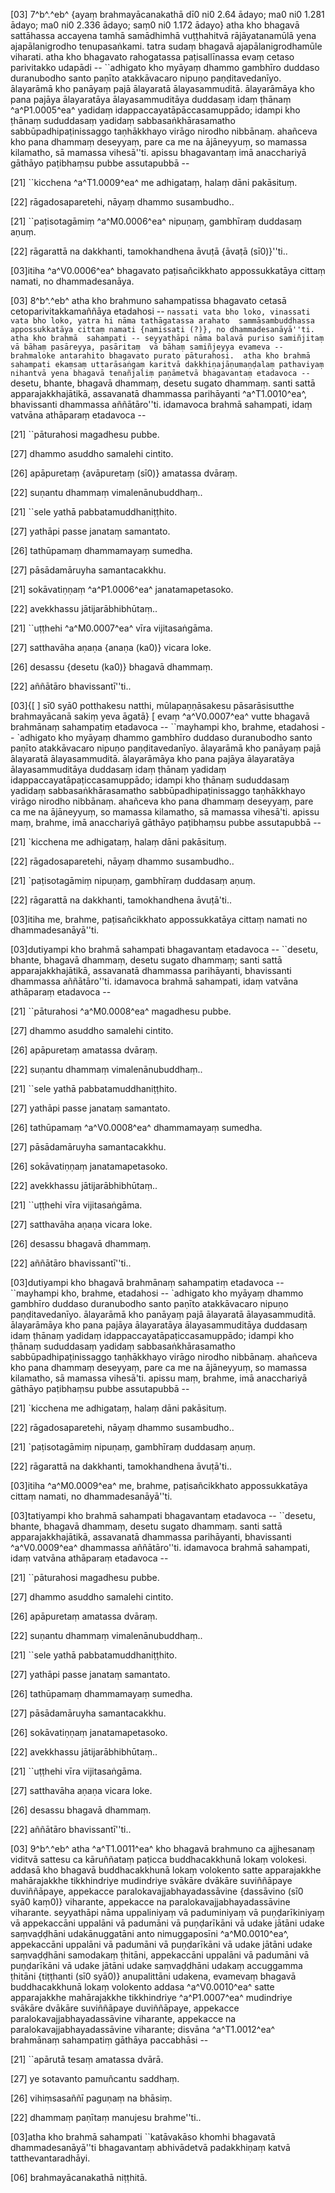[03] 7^b^.^eb^ {ayaṃ brahmayācanakathā dī0 ni0 2.64 ādayo; ma0 ni0  1.281 ādayo; ma0 ni0 2.336 ādayo; saṃ0 ni0  1.172  ādayo} atha kho bhagavā sattāhassa accayena tamhā samādhimhā vuṭṭhahitvā rājāyatanamūlā yena  ajapālanigrodho tenupasaṅkami. tatra sudaṃ bhagavā ajapālanigrodhamūle viharati. atha  kho bhagavato rahogatassa paṭisallīnassa evaṃ cetaso parivitakko udapādi -- ``adhigato  kho myāyaṃ dhammo gambhīro duddaso duranubodho santo paṇīto atakkāvacaro nipuṇo  paṇḍitavedanīyo. ālayarāmā kho panāyaṃ pajā ālayaratā ālayasammuditā. ālayarāmāya  kho pana pajāya ālayaratāya ālayasammuditāya duddasaṃ idaṃ ṭhānaṃ ^a^P1.0005^ea^ yadidaṃ  idappaccayatāpāccasamuppādo; idampi kho ṭhānaṃ sududdasaṃ yadidaṃ sabbasaṅkhārasamatho  sabbūpadhipaṭinissaggo taṇhākkhayo virāgo nirodho nibbānaṃ. ahañceva kho  pana dhammaṃ deseyyaṃ, pare ca me na ājāneyyuṃ, so mamassa kilamatho, sā mamassa vihesā''ti.  apissu bhagavantaṃ imā anacchariyā gāthāyo paṭibhaṃsu pubbe assutapubbā --

[21] ``kicchena ^a^T1.0009^ea^ me adhigataṃ, halaṃ dāni pakāsituṃ.

[22] rāgadosaparetehi, nāyaṃ dhammo susambudho..

[21] ``paṭisotagāmiṃ ^a^M0.0006^ea^ nipuṇaṃ, gambhīraṃ duddasaṃ aṇuṃ.

[22] rāgarattā na dakkhanti, tamokhandhena āvuṭā {āvaṭā (sī0)}''ti..

[03]itiha ^a^V0.0006^ea^ bhagavato paṭisañcikkhato appossukkatāya cittaṃ namati, no dhammadesanāya.

[03] 8^b^.^eb^ atha kho brahmuno sahampatissa bhagavato cetasā cetoparivitakkamaññāya etadahosi --  ``nassati vata bho loko, vinassati vata bho loko, yatra hi nāma tathāgatassa arahato  sammāsambuddhassa appossukkatāya cittaṃ namati {namissati (?)}, no dhammadesanāyā''ti. atha kho brahmā  sahampati -- seyyathāpi nāma balavā puriso samiñjitaṃ vā bāhaṃ pasāreyya, pasāritaṃ  vā bāhaṃ samiñjeyya evameva -- brahmaloke antarahito bhagavato purato pāturahosi.  atha kho brahmā sahampati ekaṃsaṃ uttarāsaṅgaṃ karitvā dakkhiṇajāṇumaṇḍalaṃ pathaviyaṃ  nihantvā yena bhagavā tenañjaliṃ paṇāmetvā bhagavantaṃ etadavoca -- ``desetu, bhante,  bhagavā dhammaṃ, desetu sugato dhammaṃ. santi sattā apparajakkhajātikā, assavanatā  dhammassa parihāyanti ^a^T1.0010^ea^, bhavissanti dhammassa aññātāro''ti. idamavoca brahmā sahampati,  idaṃ vatvāna athāparaṃ etadavoca --

[21] ``pāturahosi magadhesu pubbe.

[27] dhammo asuddho samalehi cintito.

[26] apāpuretaṃ {avāpuretaṃ (sī0)} amatassa dvāraṃ.

[22] suṇantu dhammaṃ vimalenānubuddhaṃ..

[21] ``sele yathā pabbatamuddhaniṭṭhito.

[27] yathāpi passe janataṃ samantato.

[26] tathūpamaṃ dhammamayaṃ sumedha.

[27] pāsādamāruyha samantacakkhu.

[21] sokāvatiṇṇaṃ ^a^P1.0006^ea^ janatamapetasoko.

[22] avekkhassu jātijarābhibhūtaṃ..

[21] ``uṭṭhehi ^a^M0.0007^ea^ vīra vijitasaṅgāma.

[27] satthavāha aṇaṇa {anaṇa (ka0)} vicara loke.

[26] desassu {desetu (ka0)} bhagavā dhammaṃ.

[22] aññātāro bhavissantī''ti..

[03]{[ ] sī0 syā0 potthakesu natthi, mūlapaṇṇāsakesu pāsarāsisutthe brahmayācanā  sakiṃ yeva āgatā}  [ evaṃ ^a^V0.0007^ea^ vutte bhagavā brahmānaṃ sahampatiṃ etadavoca -- ``mayhampi  kho, brahme, etadahosi -- `adhigato kho myāyaṃ dhammo gambhīro duddaso duranubodho santo paṇīto atakkāvacaro nipuṇo  paṇḍitavedanīyo. ālayarāmā kho panāyaṃ pajā ālayaratā ālayasammuditā. ālayarāmāya  kho pana pajāya ālayaratāya ālayasammuditāya duddasaṃ idaṃ ṭhānaṃ yadidaṃ idappaccayatāpaṭiccasamuppādo;  idampi kho ṭhānaṃ sududdasaṃ yadidaṃ sabbasaṅkhārasamatho sabbūpadhipaṭinissaggo taṇhākkhayo  virāgo nirodho nibbānaṃ. ahañceva kho pana dhammaṃ deseyyaṃ, pare ca me na ājāneyyuṃ,  so mamassa kilamatho, sā mamassa vihesā'ti. apissu maṃ, brahme, imā anacchariyā  gāthāyo paṭibhaṃsu pubbe assutapubbā --

[21] `kicchena me adhigataṃ, halaṃ dāni pakāsituṃ.

[22] rāgadosaparetehi, nāyaṃ dhammo susambudho..

[21] `paṭisotagāmiṃ nipuṇaṃ, gambhīraṃ duddasaṃ aṇuṃ.

[22] rāgarattā na dakkhanti, tamokhandhena āvuṭā'ti..

[03]itiha me, brahme, paṭisañcikkhato appossukkatāya cittaṃ namati no dhammadesanāyā''ti.

[03]dutiyampi kho brahmā sahampati bhagavantaṃ etadavoca -- ``desetu, bhante, bhagavā dhammaṃ,  desetu sugato dhammaṃ; santi sattā apparajakkhajātikā, assavanatā dhammassa  parihāyanti, bhavissanti dhammassa aññātāro''ti. idamavoca brahmā sahampati, idaṃ  vatvāna athāparaṃ etadavoca --

[21] ``pāturahosi ^a^M0.0008^ea^ magadhesu pubbe.

[27] dhammo asuddho samalehi cintito.

[26] apāpuretaṃ amatassa dvāraṃ.

[22] suṇantu dhammaṃ vimalenānubuddhaṃ..

[21] ``sele yathā pabbatamuddhaniṭṭhito.

[27] yathāpi passe janataṃ samantato.

[26] tathūpamaṃ ^a^V0.0008^ea^ dhammamayaṃ sumedha.

[27] pāsādamāruyha samantacakkhu.

[26] sokāvatiṇṇaṃ janatamapetasoko.

[22] avekkhassu jātijarābhibhūtaṃ..

[21] ``uṭṭhehi vīra vijitasaṅgāma.

[27] satthavāha aṇaṇa vicara loke.

[26] desassu bhagavā dhammaṃ.

[22] aññātāro bhavissantī''ti..

[03]dutiyampi kho bhagavā brahmānaṃ sahampatiṃ etadavoca -- ``mayhampi kho, brahme, etadahosi --  `adhigato kho myāyaṃ dhammo gambhīro duddaso duranubodho santo paṇīto atakkāvacaro  nipuṇo paṇḍitavedanīyo. ālayarāmā kho panāyaṃ pajā ālayaratā ālayasammuditā.  ālayarāmāya kho pana pajāya ālayaratāya ālayasammuditāya duddasaṃ idaṃ ṭhānaṃ yadidaṃ  idappaccayatāpaṭiccasamuppādo; idampi kho ṭhānaṃ sududdasaṃ yadidaṃ sabbasaṅkhārasamatho sabbūpadhipaṭinissaggo  taṇhākkhayo virāgo nirodho nibbānaṃ. ahañceva kho pana dhammaṃ deseyyaṃ, pare  ca me na ājāneyyuṃ, so mamassa kilamatho, sā mamassa vihesā'ti. apissu maṃ,  brahme, imā anacchariyā gāthāyo paṭibhaṃsu pubbe assutapubbā --

[21] `kicchena me adhigataṃ, halaṃ dāni pakāsituṃ.

[22] rāgadosaparetehi, nāyaṃ dhammo susambudho..

[21] `paṭisotagāmiṃ nipuṇaṃ, gambhīraṃ duddasaṃ aṇuṃ.

[22] rāgarattā na dakkhanti, tamokhandhena āvuṭā'ti..

[03]itiha ^a^M0.0009^ea^ me, brahme, paṭisañcikkhato appossukkatāya cittaṃ namati, no  dhammadesanāyā''ti.

[03]tatiyampi kho brahmā sahampati bhagavantaṃ etadavoca -- ``desetu, bhante, bhagavā dhammaṃ,  desetu sugato dhammaṃ. santi sattā apparajakkhajātikā, assavanatā dhammassa  parihāyanti, bhavissanti ^a^V0.0009^ea^ dhammassa aññātāro''ti. idamavoca brahmā sahampati, idaṃ  vatvāna athāparaṃ etadavoca --

[21] ``pāturahosi magadhesu pubbe.

[27] dhammo asuddho samalehi cintito.

[26] apāpuretaṃ amatassa dvāraṃ.

[22] suṇantu dhammaṃ vimalenānubuddhaṃ..

[21] ``sele yathā pabbatamuddhaniṭṭhito.

[27] yathāpi passe janataṃ samantato.

[26] tathūpamaṃ dhammamayaṃ sumedha.

[27] pāsādamāruyha samantacakkhu.

[26] sokāvatiṇṇaṃ janatamapetasoko.

[22] avekkhassu jātijarābhibhūtaṃ..

[21] ``uṭṭhehi vīra vijitasaṅgāma.

[27] satthavāha aṇaṇa vicara loke.

[26] desassu bhagavā dhammaṃ.

[22] aññātāro bhavissantī''ti..

[03] 9^b^.^eb^ atha ^a^T1.0011^ea^ kho bhagavā brahmuno ca ajjhesanaṃ viditvā sattesu ca kāruññataṃ paṭicca  buddhacakkhunā lokaṃ volokesi. addasā kho bhagavā buddhacakkhunā lokaṃ volokento  satte apparajakkhe mahārajakkhe tikkhindriye mudindriye svākāre dvākāre suviññāpaye  duviññāpaye, appekacce paralokavajjabhayadassāvine {dassāvino (sī0 syā0 kaṃ0)} viharante, appekacce  na paralokavajjabhayadassāvine viharante. seyyathāpi nāma uppaliniyaṃ vā paduminiyaṃ  vā puṇḍarīkiniyaṃ vā appekaccāni uppalāni vā padumāni vā puṇḍarīkāni  vā udake jātāni udake saṃvaḍḍhāni udakānuggatāni anto nimuggaposīni ^a^M0.0010^ea^,  appekaccāni uppalāni vā padumāni vā puṇḍarīkāni vā udake jātāni udake  saṃvaḍḍhāni samodakaṃ ṭhitāni, appekaccāni uppalāni vā padumāni vā puṇḍarīkāni  vā udake jātāni udake saṃvaḍḍhāni udakaṃ accuggamma ṭhitāni {tiṭṭhanti (sī0 syā0)} anupalittāni udakena,  evamevaṃ bhagavā buddhacakkhunā lokaṃ volokento addasa ^a^V0.0010^ea^ satte apparajakkhe mahārajakkhe  tikkhindriye ^a^P1.0007^ea^ mudindriye svākāre dvākāre suviññāpaye duviññāpaye,  appekacce paralokavajjabhayadassāvine viharante, appekacce na paralokavajjabhayadassāvine  viharante; disvāna ^a^T1.0012^ea^ brahmānaṃ sahampatiṃ gāthāya paccabhāsi --

[21] ``apārutā tesaṃ amatassa dvārā.

[27] ye sotavanto pamuñcantu saddhaṃ.

[26] vihiṃsasaññī paguṇaṃ na bhāsiṃ.

[22] dhammaṃ paṇītaṃ manujesu brahme''ti..

[03]atha kho brahmā sahampati ``katāvakāso khomhi bhagavatā dhammadesanāyā''ti bhagavantaṃ abhivādetvā  padakkhiṇaṃ katvā tatthevantaradhāyi.

[06] brahmayācanakathā niṭṭhitā.